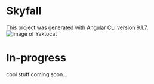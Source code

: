 # Skyfall

This project was generated with [Angular CLI](https://github.com/angular/angular-cli) version 9.1.7.
![Image of Yaktocat](https://octodex.github.com/images/yaktocat.png)

# In-progress
cool stuff coming soon...
